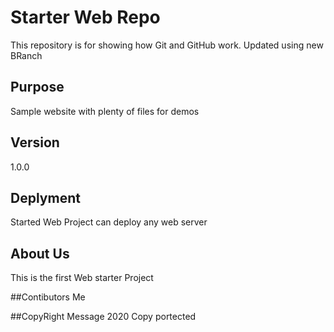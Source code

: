# Starter Web Repo

This repository is for showing how Git and GitHub work. Updated using new BRanch

## Purpose

Sample website with plenty of files for demos

## Version 
1.0.0

## Deplyment 
Started Web Project can deploy any web server


## About Us
This is the first Web starter Project

##Contibutors
Me

##CopyRight Message
2020 Copy portected